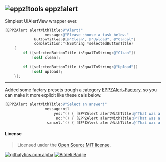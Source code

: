 ## ![eppz!tools](http://eppz.eu/beacons/eppz!alert.png) eppz!alert
Simplest UIAlertView wrapper ever.
```Objective-C
[EPPZAlert alertWithTitle:@"Alert!"
                  message:@"Please choose a task below."
             buttonTitles:@[@"Clean", @"Upload", @"Cancel"]
             completition:^(NSString *selectedButtonTitle)
    {
        if ([selectedButtonTitle isEqualToString:@"Clean"])
            [self clean];
     
        if ([selectedButtonTitle isEqualToString:@"Upload"])
            [self upload];
    }];
```
- - -
Added some factory presets trough a category [EPPZAlert+Factory](https://github.com/eppz/eppz-alert/blob/master/eppz!alert/EPPZAlert%2BFactory.h#L20), so you can make it more explicit like these calls below.
```Objective-C
[EPPZAlert alertWithTitle:@"Select an answer!"
                  message:nil
                      yes:^() { [EPPZAlert alertWithTitle:@"That was a Yes!" message:@"You can belive me."]; }
                       no:^() { [EPPZAlert alertWithTitle:@"That was a No!" message:@"When I say to you."]; }
                   cancel:^() { [EPPZAlert alertWithTitle:@"That was a Cancel!" message:@"I can easily recognize."]; }]; }];
```

#### License
> Licensed under the [Open Source MIT license](http://en.wikipedia.org/wiki/MIT_License).

[![githalytics.com alpha](https://cruel-carlota.pagodabox.com/a1347c1d10981327b579a5c806597301 "githalytics.com")](http://githalytics.com/eppz/eppz-alert)
[![Bitdeli Badge](https://d2weczhvl823v0.cloudfront.net/eppz/eppz-alert/trend.png)](https://bitdeli.com/free "Bitdeli Badge")

